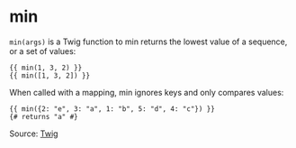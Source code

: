 # min

`min(args)` is a Twig function to min returns the lowest value of a sequence, or a set of values:

```twig
{{ min(1, 3, 2) }}
{{ min([1, 3, 2]) }}
```

When called with a mapping, min ignores keys and only compares values:

```twig
{{ min({2: "e", 3: "a", 1: "b", 5: "d", 4: "c"}) }}
{# returns "a" #}
```

Source: [Twig](https://twig.symfony.com/min)